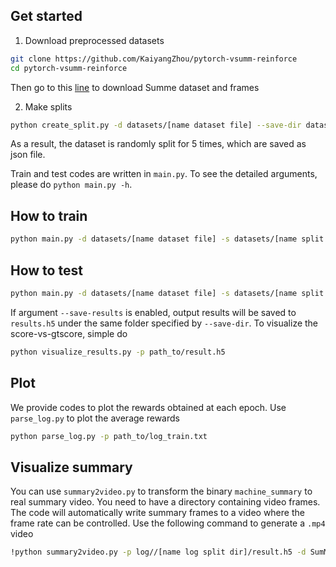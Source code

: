 ## Get started
1. Download preprocessed datasets
```bash
git clone https://github.com/KaiyangZhou/pytorch-vsumm-reinforce
cd pytorch-vsumm-reinforce
```
Then go to this [line](https://drive.google.com/drive/folders/1xiw9-rexKFAIocc4shvwPUqTL2fbpxfC?usp=sharing) to download Summe dataset and frames

2. Make splits
```bash
python create_split.py -d datasets/[name dataset file] --save-dir datasets --save-name [name split file]  --num-splits 5
```
As a result, the dataset is randomly split for 5 times, which are saved as json file.

Train and test codes are written in `main.py`. To see the detailed arguments, please do `python main.py -h`.

## How to train
```bash
python main.py -d datasets/[name dataset file] -s datasets/[name split file].json -m [summe/tvsum] --gpu 0 --save-dir log/[name log split dir] --split-id 0 --verbose
```

## How to test
```bash
python main.py -d datasets/[name dataset file] -s datasets/[name split file].json -m [summe/tvsum] --gpu 0 --save-dir log/[name log split dir] --split-id 0 --evaluate --resume log/[name log split dir]/model_epoch60.pth.tar --verbose --save-results
```

If argument `--save-results` is enabled, output results will be saved to `results.h5` under the same folder specified by `--save-dir`. To visualize the score-vs-gtscore, simple do
```bash
python visualize_results.py -p path_to/result.h5
```

## Plot
We provide codes to plot the rewards obtained at each epoch. Use `parse_log.py` to plot the average rewards
```bash
python parse_log.py -p path_to/log_train.txt
```

## Visualize summary
You can use `summary2video.py` to transform the binary `machine_summary` to real summary video. You need to have a directory containing video frames. The code will automatically write summary frames to a video where the frame rate can be controlled. Use the following command to generate a `.mp4` video
```bash
!python summary2video.py -p log//[name log split dir]/result.h5 -d SumMe/videos/frames -i 1 --fps 30 --save-dir log --save-name summary.mp4
```
